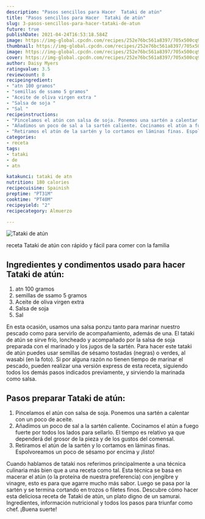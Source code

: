 ```yaml
---
description: "Pasos sencillos para Hacer  Tataki de atún"
title: "Pasos sencillos para Hacer  Tataki de atún"
slug: 3-pasos-sencillos-para-hacer-tataki-de-atun
future: true
publishDate: 2021-04-24T16:53:18.584Z
image: https://img-global.cpcdn.com/recipes/252e76bc561a8397/705x500cq90/tataki-de-atun-foto-principal.jpg
thumbnail: https://img-global.cpcdn.com/recipes/252e76bc561a8397/705x500cq90/tataki-de-atun-foto-principal.jpg
image: https://img-global.cpcdn.com/recipes/252e76bc561a8397/705x500cq90/tataki-de-atun-foto-principal.jpg
cover: https://img-global.cpcdn.com/recipes/252e76bc561a8397/705x500cq90/tataki-de-atun-foto-principal.jpg
author: Daisy Myers
ratingvalue: 3.5
reviewcount: 8
recipeingredient:
- "atn 100 gramos"
- "semillas de ssamo 5 gramos"
- "Aceite de oliva virgen extra "
- "Salsa de soja "
- "Sal "
recipeinstructions:
- "Pincelamos el atún con salsa de soja. Ponemos una sartén a calentar con un poco de aceite."
- "Añadimos un poco de sal a la sartén caliente. Cocinamos el atún a fuego fuerte por todos los lados para sellarlo. El tiempo es relativo ya que dependerá del grosor de la pieza y de los gustos del comensal."
- "Retiramos el atún de la sartén y lo cortamos en láminas finas. Espolvoreamos un poco de sésamo por encima y ¡listo!"
categories:
- receta
tags:
- tataki
- de
- atn

katakunci: tataki de atn 
nutrition: 180 calories
recipecuisine: Spainish
preptime: "PT31M"
cooktime: "PT40M"
recipeyield: "2"
recipecategory: Almuerzo

---
```



![Tataki de atún](https://img-global.cpcdn.com/recipes/252e76bc561a8397/705x500cq90/tataki-de-atun-foto-principal.jpg)

receta Tataki de atún con rápido y fácil para comer con la familia

<!--inarticleads1-->

## Ingredientes y condimentos usado para hacer Tataki de atún:

1. atn 100 gramos
1. semillas de ssamo 5 gramos
1. Aceite de oliva virgen extra 
1. Salsa de soja 
1. Sal 

En esta ocasión, usamos una salsa ponzu tanto para marinar nuestro pescado como para servirlo de acompañamiento, además de una. El tataki de atún se sirve frío, loncheado y acompañado por la salsa de soja preparada con el marinado y los jugos de la sartén. Para hacer este tataki de atún puedes usar semillas de sésamo tostadas (negras) o verdes, al wasabi (en la foto). Si por alguna razón no tienen tiempo de marinar el pescado, pueden realizar una versión express de esta receta, siguiendo todos los demás pasos indicados previamente, y sirviendo la marinada como salsa. 

<!--inarticleads2-->

## Pasos preparar Tataki de atún:

1. Pincelamos el atún con salsa de soja. Ponemos una sartén a calentar con un poco de aceite.
1. Añadimos un poco de sal a la sartén caliente. Cocinamos el atún a fuego fuerte por todos los lados para sellarlo. El tiempo es relativo ya que dependerá del grosor de la pieza y de los gustos del comensal.
1. Retiramos el atún de la sartén y lo cortamos en láminas finas. Espolvoreamos un poco de sésamo por encima y ¡listo!


Cuando hablamos de tataki nos referimos principalmente a una técnica culinaria más bien que a una receta como tal. Esta técnica se basa en macerar el atún (o la proteína de nuestra preferencia) con jengibre y vinagre, esto es para que agarre mucho más sabor. Luego se pasa por la sartén y se termina cortando en trozos o filetes finos. Descubre cómo hacer esta deliciosa receta de Tataki de atún, un plato digno de un samurai. Ingredientes, información nutricional y todos los pasos para triunfar como chef. 
¡Buena suerte!

